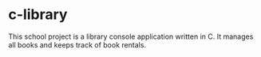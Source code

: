 # c-library
This school project is a library console application written in C. It manages all books and keeps track of book rentals.
